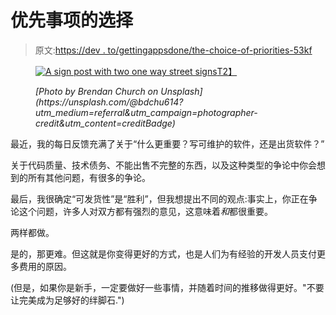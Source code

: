 # 优先事项的选择

> 原文:[https://dev . to/gettingappsdone/the-choice-of-priorities-53kf](https://dev.to/gettingappsdone/the-choice-of-priorities-53kf)

<figure>

[![A sign post with two one way street signs](../Images/1031e64c06f2fbe016369133dd2ca101.png "Which way?")T2】](https://res.cloudinary.com/practicaldev/image/fetch/s--e4ZfWlmR--/c_limit%2Cf_auto%2Cfl_progressive%2Cq_auto%2Cw_880/https://kellen.piffner.com/img/choice-of-priorities/brendan-church-182747-unsplash.jpg)

<figcaption><cite>[Photo by Brendan Church on Unsplash](https://unsplash.com/@bdchu614?utm_medium=referral&utm_campaign=photographer-credit&utm_content=creditBadge)</cite></figcaption>

</figure>

最近，我的每日反馈充满了关于“什么更重要？写可维护的软件，还是出货软件？”

关于代码质量、技术债务、不能出售不完整的东西，以及这种类型的争论中你会想到的所有其他问题，有很多的争论。

最后，我很确定“可发货性”是“胜利”，但我想提出不同的观点:事实上，你正在争论这个问题，许多人对双方都有强烈的意见，这意味着*和*都很重要。

两样都做。

是的，那更难。但这就是你变得更好的方式，也是人们为有经验的开发人员支付更多费用的原因。

(但是，如果你是新手，一定要做好一些事情，并随着时间的推移做得更好。"不要让完美成为足够好的绊脚石.")